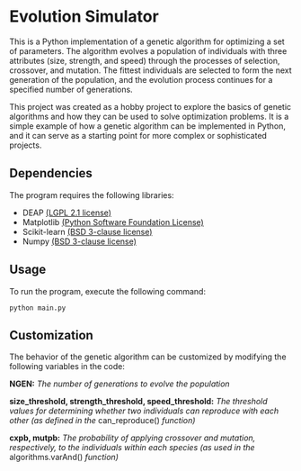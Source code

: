 # Evolution Simulator

This is a Python implementation of a genetic algorithm for optimizing a set of parameters. The algorithm evolves a population of individuals with three attributes (size, strength, and speed) through the processes of selection, crossover, and mutation. The fittest individuals are selected to form the next generation of the population, and the evolution process continues for a specified number of generations.

This project was created as a hobby project to explore the basics of genetic algorithms and how they can be used to solve optimization problems. It is a simple example of how a genetic algorithm can be implemented in Python, and it can serve as a starting point for more complex or sophisticated projects.

## Dependencies

The program requires the following libraries:

- DEAP [(LGPL 2.1 license)](https://github.com/thorbjoernheise/evolution-simulator/blob/main/LICENSES/deap.txt)
- Matplotlib [(Python Software Foundation License)](https://github.com/thorbjoernheise/evolution-simulator/blob/main/LICENSES/matplotlib.txt)
- Scikit-learn [(BSD 3-clause license)](https://github.com/thorbjoernheise/evolution-simulator/blob/main/LICENSES/scikit-learn.txt)
- Numpy [(BSD 3-clause license)](https://github.com/thorbjoernheise/evolution-simulator/blob/main/LICENSES/numpy.txt)

## Usage

To run the program, execute the following command:

```
python main.py
```

## Customization

The behavior of the genetic algorithm can be customized by modifying the following variables in the code:

__NGEN:__ *The number of generations to evolve the population*
 
__size_threshold, strength_threshold, speed_threshold:__ *The threshold values for determining whether two individuals can reproduce with each other (as defined in the* can_reproduce() *function)* 
 
__cxpb, mutpb:__ *The probability of applying crossover and mutation, respectively, to the individuals within each species (as used in the* algorithms.varAnd() *function)*



